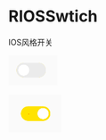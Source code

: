 # RIOSSwtich
IOS风格开关

![](https://raw.githubusercontent.com/angcyo/RIOSSwtich/master/png/off.png)

![](https://raw.githubusercontent.com/angcyo/RIOSSwtich/master/png/on.png)
